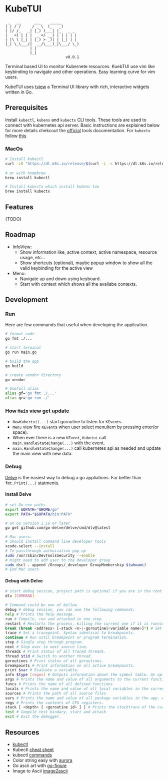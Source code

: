 # KubeTUI

```t
 _   __      ___    _____        
| | / /     / _ \  (_   _)       
| |/ /_   _| |_) )___| |_   _ _  
|   <| | | |  _ </ __) | | | | | 
| |\ \ |_| | |_) > _)| | |_| | | 
|_| \_\___/|  __/\___)_|\___/ \_)
           | |                   
           |_|                   
                           v0.0.1
```

Terminal based UI to monitor Kubernete resources. KuebTUI use vim like keybinding to navigate and other operations. Easy learning curve for vim users.

KubeTUI uses [tview](https://github.com/rivo/tview) a Terminal UI library with rich, interactive widgets written in Go.

## Prerequisites

Install `kubectl`, `kubens` and `kubectx` CLI tools. These tools are used to connect with kubernetes api server. Basic instructions are explained below for more details chekcout the [official](https://kubernetes.io/docs/tasks/tools/) tools documentation. For `kubectx` follow [this](https://github.com/ahmetb/kubectx#installation)

### MacOs

```sh
# Install kubectl 
curl -LO "https://dl.k8s.io/release/$(curl -L -s https://dl.k8s.io/release/stable.txt)/bin/darwin/amd64/kubectl"
 
# or with homebrew
brew install kubectl

# Install kubectx which install kubens too
brew install kubectx
```

## Features

{TODO}

## Roadmap

- InfoView:
  - Show information like, active context, active namespace, resource usage, etc...
  - Show shortcuts (optional), maybe popup window to show all the valid keybinding for the active view
- Menu:
  - Navigate up and down using keyboard.
  - Start with context which shows all the availabe contexts.

## Development

### Run

Here are few commands that useful when developing the application.

```sh
# format code
go fmt ./...

# start terminal
go run main.go

# build the app
go build

# create vendor directory
go vendor

# Usefull alias
alias gf='go fmt ./...'
alias gr='go run ./'
```

### How `Main` view get update

- `NewKubertui(...)` start goroutine to listen for `KEvent`s
- `Menu` view fire `KEvent`s when user select menuItem by pressing enter(or space).
- When ever there is a new `KEvent`, `Kubetui` call `main.HandleStateChange(...)` with the event.
- `main.HandleStateChange(...)` call kubernetes api as needed and update the main view with new data.

### Debug

[Delve](https://github.com/go-delve/delve) is the easiest way to debug a go appliations. Far better than `fmt.Print(...)` statments.

#### Install Delve

```sh
# set Go env paths
export GOPATH="$HOME/go"
export PATH="$GOPATH/bin:PATH"

# on Go version 1.16 or later
go get github.com/go-delve/delve/cmd/dlv@latest

# Mac users: 
# Should install command line developer tools
xcode-select --install
# To passthrough authoization pop up
sudo /usr/sbin/DevToolsSecurity --enable
# might need to add user to the developer group
sudo dscl . append /Groups/_developer GroupMembership $(whoami)
# End Mac users
```

#### Debug with Delve

```sh
# start debug session, project path is optional if you are in the root
dlv [COMMAND]

# Command could be one of bellow
debug # debug session, you can use the following commands:
help # Prints the help message.
run # Compile, run and attached in one step
restart # Restarts the process, killing the current one if it is running.
break (break <address> [-stack <n>|-goroutine|<variable name>]*) # Set a breakpoint. Example: break foo.go:13 or break main.main.
trace # Set a tracepoint. Syntax identical to breakpoints.
continue # Run until breakpoint or program termination.
step # Single step through program.
next # Step over to next source line.
threads # Print status of all traced threads.
thread $tid # Switch to another thread.
goroutines # Print status of all goroutines.
breakpoints # Print information on all active breakpoints.
print $var # Evaluate a variable.
info $type [regex] # Outputs information about the symbol table. An optional regex filters the list. Example info funcs unicode. Valid types are:
args # Prints the name and value of all arguments to the current function
funcs # Prints the name of all defined functions
locals # Prints the name and value of all local variables in the current context
sources # Prints the path of all source files
vars # Prints the name and value of all package variables in the app. Any variable that is not local or arg is considered a package variables
regs # Prints the contents of CPU registers.
stack [ <depth> [ <goroutine id> ] ] # Prints the stacktrace of the current goroutine, up to <depth>. <depth> defaults to 10, pass a second argument to print the stacktrace of a different goroutine.
test # Compile test bindary, start and attach
exit # Exit the debugger.
```

## Resources

- [kubectl](https://kubernetes.io/docs/reference/kubectl/overview/)
- Kubectl [cheat sheet](https://kubernetes.io/docs/reference/kubectl/cheatsheet/)
- kubectl [commands](https://github.com/dennyzhang/cheatsheet-kubernetes-A4)
- Color string easy with [aurora](https://github.com/logrusorgru/aurora)
- Go ascii art with [go-figure](https://github.com/common-nighthawk/go-figure)
- Image to Ascii [image2ascii](https://github.com/qeesung/image2ascii)
